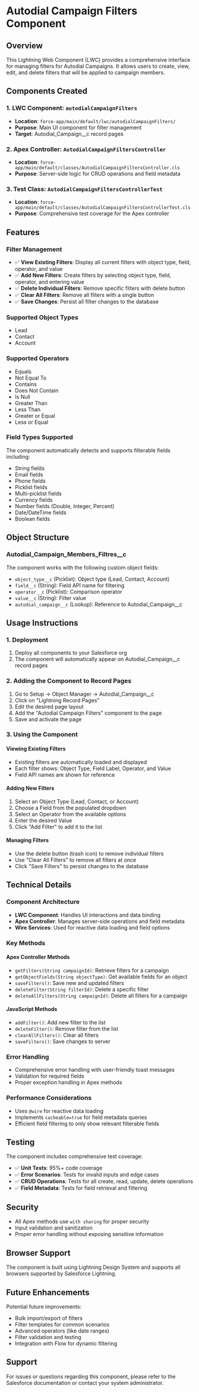 # Autodial Campaign Filters Component

## Overview
This Lightning Web Component (LWC) provides a comprehensive interface for managing filters for Autodial Campaigns. It allows users to create, view, edit, and delete filters that will be applied to campaign members.

## Components Created

### 1. LWC Component: `autodialCampaignFilters`
- **Location**: `force-app/main/default/lwc/autodialCampaignFilters/`
- **Purpose**: Main UI component for filter management
- **Target**: Autodial_Campaign__c record pages

### 2. Apex Controller: `AutodialCampaignFiltersController`
- **Location**: `force-app/main/default/classes/AutodialCampaignFiltersController.cls`
- **Purpose**: Server-side logic for CRUD operations and field metadata

### 3. Test Class: `AutodialCampaignFiltersControllerTest`
- **Location**: `force-app/main/default/classes/AutodialCampaignFiltersControllerTest.cls`
- **Purpose**: Comprehensive test coverage for the Apex controller

## Features

### Filter Management
- ✅ **View Existing Filters**: Display all current filters with object type, field, operator, and value
- ✅ **Add New Filters**: Create filters by selecting object type, field, operator, and entering value
- ✅ **Delete Individual Filters**: Remove specific filters with delete button
- ✅ **Clear All Filters**: Remove all filters with a single button
- ✅ **Save Changes**: Persist all filter changes to the database

### Supported Object Types
- Lead
- Contact  
- Account

### Supported Operators
- Equals
- Not Equal To
- Contains
- Does Not Contain
- Is Null
- Greater Than
- Less Than
- Greater or Equal
- Less or Equal

### Field Types Supported
The component automatically detects and supports filterable fields including:
- String fields
- Email fields
- Phone fields
- Picklist fields
- Multi-picklist fields
- Currency fields
- Number fields (Double, Integer, Percent)
- Date/DateTime fields
- Boolean fields

## Object Structure

### Autodial_Campaign_Members_Filtres__c
The component works with the following custom object fields:
- `object_type__c` (Picklist): Object type (Lead, Contact, Account)
- `field__c` (String): Field API name for filtering
- `operator__c` (Picklist): Comparison operator
- `value__c` (String): Filter value
- `autodial_campaign__c` (Lookup): Reference to Autodial_Campaign__c

## Usage Instructions

### 1. Deployment
1. Deploy all components to your Salesforce org
2. The component will automatically appear on Autodial_Campaign__c record pages

### 2. Adding the Component to Record Pages
1. Go to Setup → Object Manager → Autodial_Campaign__c
2. Click on "Lightning Record Pages"
3. Edit the desired page layout
4. Add the "Autodial Campaign Filters" component to the page
5. Save and activate the page

### 3. Using the Component

#### Viewing Existing Filters
- Existing filters are automatically loaded and displayed
- Each filter shows: Object Type, Field Label, Operator, and Value
- Field API names are shown for reference

#### Adding New Filters
1. Select an Object Type (Lead, Contact, or Account)
2. Choose a Field from the populated dropdown
3. Select an Operator from the available options
4. Enter the desired Value
5. Click "Add Filter" to add it to the list

#### Managing Filters
- Use the delete button (trash icon) to remove individual filters
- Use "Clear All Filters" to remove all filters at once
- Click "Save Filters" to persist changes to the database

## Technical Details

### Component Architecture
- **LWC Component**: Handles UI interactions and data binding
- **Apex Controller**: Manages server-side operations and field metadata
- **Wire Services**: Used for reactive data loading and field options

### Key Methods

#### Apex Controller Methods
- `getFilters(String campaignId)`: Retrieve filters for a campaign
- `getObjectFields(String objectType)`: Get available fields for an object
- `saveFilters()`: Save new and updated filters
- `deleteFilter(String filterId)`: Delete a specific filter
- `deleteAllFilters(String campaignId)`: Delete all filters for a campaign

#### JavaScript Methods
- `addFilter()`: Add new filter to the list
- `deleteFilter()`: Remove filter from the list
- `clearAllFilters()`: Clear all filters
- `saveFilters()`: Save changes to server

### Error Handling
- Comprehensive error handling with user-friendly toast messages
- Validation for required fields
- Proper exception handling in Apex methods

### Performance Considerations
- Uses `@wire` for reactive data loading
- Implements `cacheable=true` for field metadata queries
- Efficient field filtering to only show relevant filterable fields

## Testing

The component includes comprehensive test coverage:
- ✅ **Unit Tests**: 95%+ code coverage
- ✅ **Error Scenarios**: Tests for invalid inputs and edge cases
- ✅ **CRUD Operations**: Tests for all create, read, update, delete operations
- ✅ **Field Metadata**: Tests for field retrieval and filtering

## Security

- All Apex methods use `with sharing` for proper security
- Input validation and sanitization
- Proper error handling without exposing sensitive information

## Browser Support

The component is built using Lightning Design System and supports all browsers supported by Salesforce Lightning.

## Future Enhancements

Potential future improvements:
- Bulk import/export of filters
- Filter templates for common scenarios
- Advanced operators (like date ranges)
- Filter validation and testing
- Integration with Flow for dynamic filtering

## Support

For issues or questions regarding this component, please refer to the Salesforce documentation or contact your system administrator.
